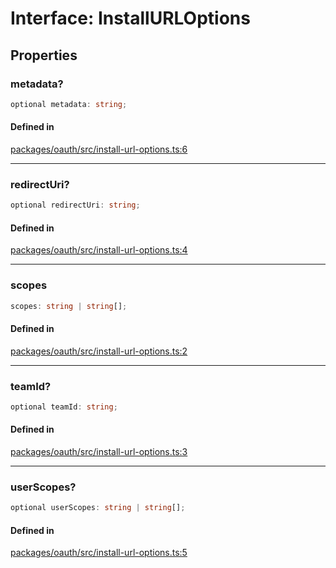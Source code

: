 # Interface: InstallURLOptions

## Properties

### metadata?

```ts
optional metadata: string;
```

#### Defined in

[packages/oauth/src/install-url-options.ts:6](https://github.com/slackapi/node-slack-sdk/blob/main/packages/oauth/src/install-url-options.ts#L6)

***

### redirectUri?

```ts
optional redirectUri: string;
```

#### Defined in

[packages/oauth/src/install-url-options.ts:4](https://github.com/slackapi/node-slack-sdk/blob/main/packages/oauth/src/install-url-options.ts#L4)

***

### scopes

```ts
scopes: string | string[];
```

#### Defined in

[packages/oauth/src/install-url-options.ts:2](https://github.com/slackapi/node-slack-sdk/blob/main/packages/oauth/src/install-url-options.ts#L2)

***

### teamId?

```ts
optional teamId: string;
```

#### Defined in

[packages/oauth/src/install-url-options.ts:3](https://github.com/slackapi/node-slack-sdk/blob/main/packages/oauth/src/install-url-options.ts#L3)

***

### userScopes?

```ts
optional userScopes: string | string[];
```

#### Defined in

[packages/oauth/src/install-url-options.ts:5](https://github.com/slackapi/node-slack-sdk/blob/main/packages/oauth/src/install-url-options.ts#L5)
